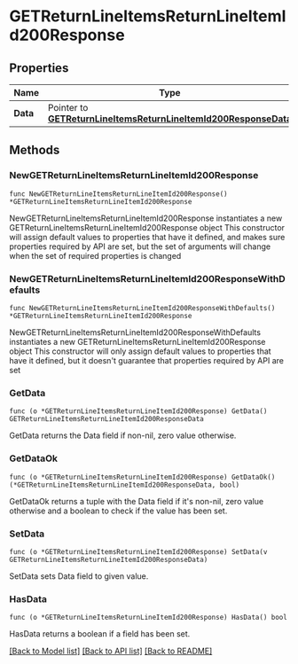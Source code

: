 # GETReturnLineItemsReturnLineItemId200Response

## Properties

Name | Type | Description | Notes
------------ | ------------- | ------------- | -------------
**Data** | Pointer to [**GETReturnLineItemsReturnLineItemId200ResponseData**](GETReturnLineItemsReturnLineItemId200ResponseData.md) |  | [optional] 

## Methods

### NewGETReturnLineItemsReturnLineItemId200Response

`func NewGETReturnLineItemsReturnLineItemId200Response() *GETReturnLineItemsReturnLineItemId200Response`

NewGETReturnLineItemsReturnLineItemId200Response instantiates a new GETReturnLineItemsReturnLineItemId200Response object
This constructor will assign default values to properties that have it defined,
and makes sure properties required by API are set, but the set of arguments
will change when the set of required properties is changed

### NewGETReturnLineItemsReturnLineItemId200ResponseWithDefaults

`func NewGETReturnLineItemsReturnLineItemId200ResponseWithDefaults() *GETReturnLineItemsReturnLineItemId200Response`

NewGETReturnLineItemsReturnLineItemId200ResponseWithDefaults instantiates a new GETReturnLineItemsReturnLineItemId200Response object
This constructor will only assign default values to properties that have it defined,
but it doesn't guarantee that properties required by API are set

### GetData

`func (o *GETReturnLineItemsReturnLineItemId200Response) GetData() GETReturnLineItemsReturnLineItemId200ResponseData`

GetData returns the Data field if non-nil, zero value otherwise.

### GetDataOk

`func (o *GETReturnLineItemsReturnLineItemId200Response) GetDataOk() (*GETReturnLineItemsReturnLineItemId200ResponseData, bool)`

GetDataOk returns a tuple with the Data field if it's non-nil, zero value otherwise
and a boolean to check if the value has been set.

### SetData

`func (o *GETReturnLineItemsReturnLineItemId200Response) SetData(v GETReturnLineItemsReturnLineItemId200ResponseData)`

SetData sets Data field to given value.

### HasData

`func (o *GETReturnLineItemsReturnLineItemId200Response) HasData() bool`

HasData returns a boolean if a field has been set.


[[Back to Model list]](../README.md#documentation-for-models) [[Back to API list]](../README.md#documentation-for-api-endpoints) [[Back to README]](../README.md)


